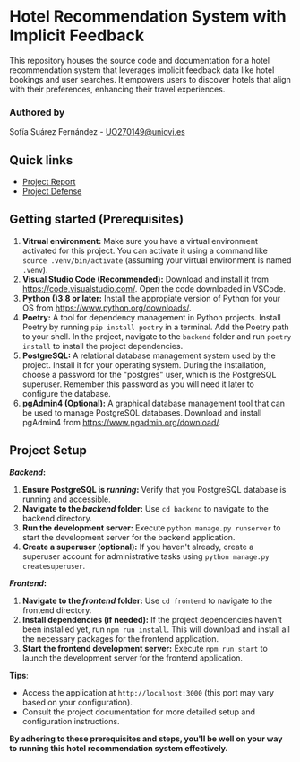 # Hotel Recommendation System with Implicit Feedback
This repository houses the source code and documentation for a hotel recommendation system that leverages implicit feedback data like hotel bookings and user searches. It empowers users to discover hotels that align with their preferences, enhancing their travel experiences.

### Authored by
Sofía Suárez Fernández - UO270149@uniovi.es

## Quick links
- [Project Report](https://unioviedo-my.sharepoint.com/:w:/g/personal/uo270149_uniovi_es/EbhmXMeKL3tCu14wEQM64goBzFFTHNbiCQWXv54bJuE2Fg?e=xz96KP)
- [Project Defense]()

## Getting started (Prerequisites)
1. **Vitrual environment:** Make sure you have a virtual environment activated for this project. You can activate it using a command like ```source .venv/bin/activate``` (assuming your virtual environment is named ```.venv```).
2. **Visual Studio Code (Recommended):** Download and install it from https://code.visualstudio.com/. Open the code downloaded in VSCode.
3. **Python ()3.8 or later:** Install the appropiate version of Python for your OS from https://www.python.org/downloads/.
4. **Poetry:** A tool for dependency management in Python projects. Install Poetry by running ```pip install poetry``` in a terminal. Add the Poetry path to your shell. In the project, navigate to the ```backend``` folder and run ```poetry install``` to install the project dependencies.
5. **PostgreSQL:** A relational database management system used by the project. Install it for your operating system. During the installation, choose a password for the "postgres" user, which is the PostgreSQL superuser. Remember this password as you will need it later to configure the database.
6. **pgAdmin4 (Optional):** A graphical database management tool that can be used to manage PostgreSQL databases. Download and install pgAdmin4 from https://www.pgadmin.org/download/.

## Project Setup
**_Backend_:**
1. **Ensure PostgreSQL is _running_:** Verify that you PostgreSQL database is running and accessible.
2. **Navigate to the _backend_ folder:** Use ```cd backend``` to navigate to the backend directory.
3. **Run the development server:** Execute ```python manage.py runserver``` to start the development server for the backend application.
4. **Create a superuser (optional):** If you haven't already, create a superuser account for administrative tasks using ```python manage.py createsuperuser```.

**_Frontend_:**
1. **Navigate to the _frontend_ folder:** Use ```cd frontend``` to navigate to the frontend directory.
2. **Install dependencies (if needed):** If the project dependencies haven't been installed yet, run ```npm run install```. This will download and install all the necessary packages for the frontend application.
3. **Start the frontend development server:** Execute ```npm run start``` to launch the development server for the frontend application.

**Tips**:
- Access the application at ```http://localhost:3000``` (this port may vary based on your configuration).
- Consult the project documentation for more detailed setup and configuration instructions.

**By adhering to these prerequisites and steps, you'll be well on your way to running this hotel recommendation system effectively.**
